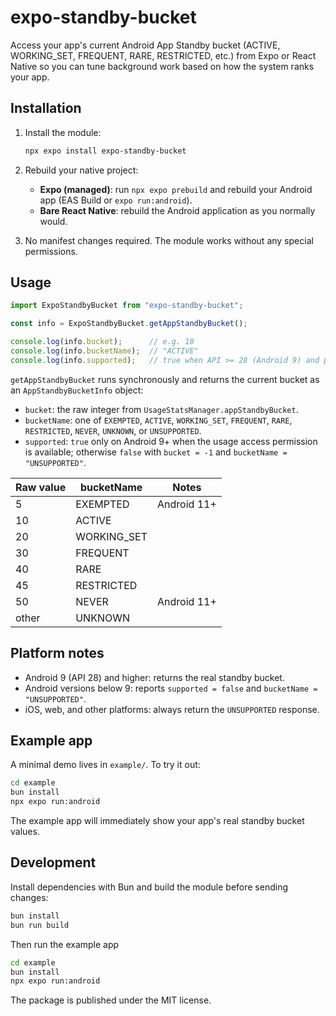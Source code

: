 # expo-standby-bucket

Access your app's current Android App Standby bucket (ACTIVE, WORKING_SET, FREQUENT, RARE, RESTRICTED, etc.) from Expo or React Native so you can tune background work based on how the system ranks your app.

## Installation

1. Install the module:

   ```sh
   npx expo install expo-standby-bucket
   ```

2. Rebuild your native project:
   - **Expo (managed)**: run `npx expo prebuild` and rebuild your Android app (EAS Build or `expo run:android`).
   - **Bare React Native**: rebuild the Android application as you normally would.

3. No manifest changes required. The module works without any special permissions.

## Usage

```ts
import ExpoStandbyBucket from "expo-standby-bucket";

const info = ExpoStandbyBucket.getAppStandbyBucket();

console.log(info.bucket);      // e.g. 10
console.log(info.bucketName);  // "ACTIVE"
console.log(info.supported);   // true when API >= 28 (Android 9) and permission granted
```

`getAppStandbyBucket` runs synchronously and returns the current bucket as an `AppStandbyBucketInfo` object:

- `bucket`: the raw integer from `UsageStatsManager.appStandbyBucket`.
- `bucketName`: one of `EXEMPTED`, `ACTIVE`, `WORKING_SET`, `FREQUENT`, `RARE`, `RESTRICTED`, `NEVER`, `UNKNOWN`, or `UNSUPPORTED`.
- `supported`: `true` only on Android 9+ when the usage access permission is available; otherwise `false` with `bucket = -1` and `bucketName = "UNSUPPORTED"`.

| Raw value | bucketName    | Notes |
|-----------|---------------|-------|
| 5         | EXEMPTED      | Android 11+ |
| 10        | ACTIVE        | |
| 20        | WORKING_SET   | |
| 30        | FREQUENT      | |
| 40        | RARE          | |
| 45        | RESTRICTED    | |
| 50        | NEVER         | Android 11+ |
| other     | UNKNOWN       | |


## Platform notes

- Android 9 (API 28) and higher: returns the real standby bucket.
- Android versions below 9: reports `supported = false` and `bucketName = "UNSUPPORTED"`.
- iOS, web, and other platforms: always return the `UNSUPPORTED` response.

## Example app

A minimal demo lives in `example/`. To try it out:

```sh
cd example
bun install
npx expo run:android
```

The example app will immediately show your app's real standby bucket values.

## Development

Install dependencies with Bun and build the module before sending changes:

```sh
bun install
bun run build
```

Then run the example app
```sh
cd example
bun install
npx expo run:android
```

The package is published under the MIT license.
